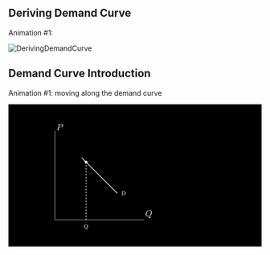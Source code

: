 ## Deriving Demand Curve


Animation \#1: 

![DerivingDemandCurve](DerivingDemandCurve.gif)


## Demand Curve Introduction

Animation \#1: moving along the demand curve

![DemandCurveIntro-1](DemandCurveIntro-1.gif)
